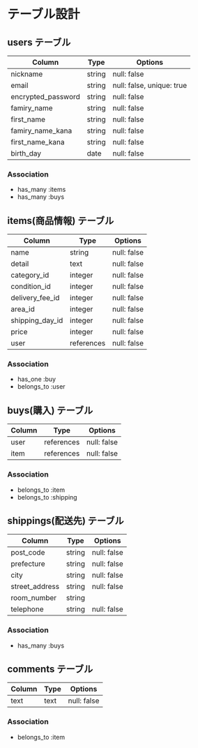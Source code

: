 # テーブル設計

## users テーブル

| Column             | Type   | Options                   |
| ------------------ | ------ | ------------------------- |
| nickname           | string | null: false               |
| email              | string | null: false, unique: true |
| encrypted_password | string | null: false               |
| famiry_name        | string | null: false               |
| first_name         | string | null: false               |
| famiry_name_kana   | string | null: false               |
| first_name_kana    | string | null: false               |
| birth_day          | date   | null: false               |


### Association

- has_many :items
- has_many :buys

## items(商品情報) テーブル

| Column         | Type       | Options     |
| -------------- | ---------- | ----------- |
| name           | string     | null: false |
| detail         | text       | null: false |
| category_id    | integer    | null: false |
| condition_id   | integer    | null: false |
| delivery_fee_id| integer    | null: false |
| area_id        | integer    | null: false |
| shipping_day_id| integer    | null: false |
| price          | integer    | null: false |
| user           | references | null: false |


### Association

- has_one :buy
- belongs_to :user

## buys(購入) テーブル

| Column | Type       | Options     |
| ------ | ---------- | ----------- |
| user   | references | null: false |
| item   | references | null: false |

### Association


- belongs_to :item
- belongs_to :shipping

## shippings(配送先) テーブル

| Column         | Type       | Options     |
| -------------- | ---------- | ----------- |
|post_code       | string     | null: false |
|prefecture      | string     | null: false |
|city            | string     | null: false |
|street_address  | string     | null: false |
|room_number     | string     |             |
|telephone       | string     | null: false |


### Association

- has_many :buys

## comments テーブル

| Column | Type       | Options                        |
| ------ | ---------- | ------------------------------ |
| text   | text       | null: false                    |


### Association

- belongs_to :item
